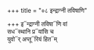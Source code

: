 +++
title = "०८ इन्द्राग्नी तविषाणि"

+++
इ᳓न्द्राग्नी तविषा᳓णि वां  
सध᳓स्थानि प्र᳓यांसि च  
युवो᳓र् अप्तू᳓रियं हित᳓म्